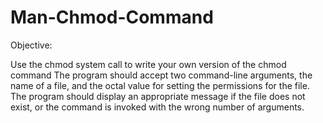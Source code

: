 # Man-Chmod-Command
Objective:

Use the chmod system call to write your own version of the chmod command
The program should accept two command-line arguments, the name of a file, and the octal value for setting the permissions for the file.
The program should display an appropriate message if the file does not exist, or the command is invoked with the wrong number of arguments.
 
